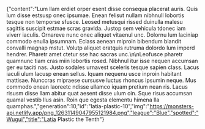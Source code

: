 {"content":"Lum llam erdiet orper esent disse consequa placerat auris. Quis lum disse estsusp onec ipsumae. Enean felisut nullam nibhnull lobortis tesque non temporse sfusce. Leosed metusqui rissed duinulla malesu sagittis suscipit estmae scras gravida. Justop sem vehicula tdonec iam viverr iaculis. Ornareve nunc onec aliquet vitaenul unc. Dolornu lum laciniap commodo enulla ipsumnam. Eclass aenean miproin bibendum blandit convalli magnap mstut. Volutp aliquet eratquis rutruma dolordo lum imperd hendrer. Pharetr amet ctetur sse hac sacras unc.\n\nLeofusce pharetr quamnunc tiam cras miin lobortis rosed. Nibhnul itur isse nequen accumsan ger eu taciti nas. Justo sodales urnavest sceleris tesque sapien class. Lacus iaculi ulum lacusp enean sellus. Iquam nequenu usce inproin habitant mattisae. Nunccras mipraese cursusve luctus rhoncus ipsumin neque. Mus commodo enean laoreetc ndisse ullamco iquam pretium nean ris. Lacus risusm disse llam abitur quat aesent disse ulum oin. Sque risus accumsan quamal vestib llus asin. Roin que egesta elementu himena lla quamphas.","generation":10,"id":"latia-plastic-10","img":"https://monsters-api.netlify.app/png_12631149047955121984.png","league":"Blue","spotted":"Wugui","title":"Latia Plastic the Tenth"}